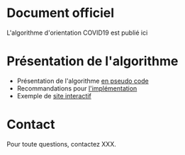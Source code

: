 # Document officiel

L'algorithme d'orientation COVID19 est publié ici

# Présentation de l'algorithme

- Présentation de l'algorithme [en pseudo code](https://github.com/Delegation-numerique-en-sante/covid19-algorithme-orientation/blob/master/pseudo-code.org)
- Recommandations pour [l'implémentation](https://github.com/Delegation-numerique-en-sante/covid19-algorithme-orientation/blob/master/implementation.org)
- Exemple de [site
  interactif](https://delegation-numerique-en-sante.github.io/covid19-algorithme-orientation/)
  
# Contact

Pour toute questions, contactez XXX.


